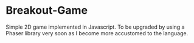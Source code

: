 # Breakout-Game
Simple 2D game implemented in Javascript.
To be upgraded by using a Phaser library very soon as I become more accustomed to the language.
